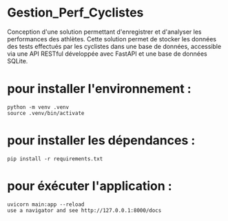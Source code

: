 # Gestion_Perf_Cyclistes
Conception d'une solution permettant d'enregistrer et d'analyser les performances des athlètes. Cette solution permet de stocker les données des tests effectués par les cyclistes dans une base de données, accessible via une API RESTful développée avec FastAPI et une base de données SQLite.

# pour installer l'environnement : 
    python -m venv .venv
    source .venv/bin/activate

# pour installer les dépendances : 
    pip install -r requirements.txt

# pour éxécuter l'application : 
    uvicorn main:app --reload
    use a navigator and see http://127.0.0.1:8000/docs

